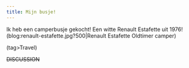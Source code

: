 ```yaml
---
title: Mijn busje!
---
```

Ik heb een camperbusje gekocht! Een witte Renault Estafette uit 1976!
(blog:renault-estafette.jpg?500|Renault Estafette Oldtimer camper)

(tag>Travel)

~~DISCUSSION~~
